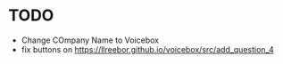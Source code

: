 # TODO

- Change COmpany Name to Voicebox
- fix buttons on https://llreebor.github.io/voicebox/src/add_question_4
